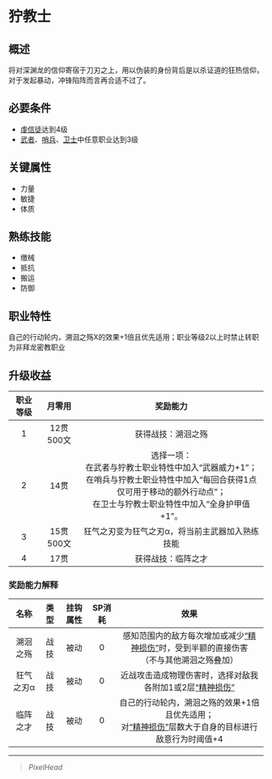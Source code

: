# 狞教士

## 概述

将对深渊龙的信仰寄宿于刀刃之上，用以伪装的身份背后是以杀证道的狂热信仰，对于发起暴动，冲锋陷阵而言再合适不过了。

## 必要条件

* <a href="../devotedcultist" target="_blank">虔信徒</a>达到4级
* <a href="../../../basicJob/Warrior" target="_blank">武者</a>、<a href="../../../basicJob/Sentinel" target="_blank">哨兵</a>、<a href="../../../basicJob/Guard" target="_blank">卫士</a>中任意职业达到3级

## 关键属性

* 力量
* 敏捷
* 体质

## 熟练技能

* 缴械
* 抵抗
* 搬运
* 防御

## 职业特性

自己的行动轮内，溯洄之殇X的效果+1倍且优先适用；职业等级2以上时禁止转职为非拜龙密教职业

## 升级收益

职业等级|月零用|奖励能力
:--:|:--:|:--:
1|12贯500文|获得战技：溯洄之殇
2|14贯|选择一项：<br>在武者与狞教士职业特性中加入“武器威力+1”；<br>在哨兵与狞教士职业特性中加入“每回合获得1点仅可用于移动的额外行动点”；<br>在卫士与狞教士职业特性中加入“全身护甲值+1”。
3|15贯500文|狂气之刃变为狂气之刃α，将当前主武器加入熟练技能
4|17贯|获得战技：临阵之才

### 奖励能力解释

名称|类型|挂钩属性|SP消耗|效果
:--:|:--:|:--:|:--:|:--:
溯洄之殇|战技|被动|0|感知范围内的敌方每次增加或减少<a href="../../../../status/mark/#精神损伤" target="_blank">“精神损伤”</a>时，受到半额的直接伤害<br>（不与其他溯洄之殇叠加）
狂气之刃α|战技|被动|0|近战攻击造成物理伤害时，选择对敌我各附加1或2层<a href="../../../../status/mark/#精神损伤" target="_blank">“精神损伤”</a>
临阵之才|战技|被动|0|自己的行动轮内，溯洄之殇的效果+1倍且优先适用；<br>对<a href="../../../../status/mark/#精神损伤" target="_blank">“精神损伤”</a>层数大于自身的目标进行敌意行为时阈值+4

---

> *PixelHead*